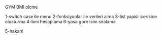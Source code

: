 GYM BMI olcme

1-switch case ile menu
2-fonksiyonlar ile verileri alma
3-list yapisi icerisine olusturma
4-bmi hesaplama
6-yasa gore isim siralama

5-hakan!
